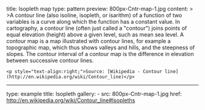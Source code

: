 title: Isopleth map
type: pattern
preview: 800px-Cntr-map-1.jpg
content: >
    >A contour line (also isoline, isopleth, or isarithm) of a function of two variables is a curve along which the function has a constant value. In cartography, a contour line (often just called a "contour") joins points of equal elevation (height) above a given level, such as mean sea level. A contour map is a map illustrated with contour lines, for example a topographic map, which thus shows valleys and hills, and the steepness of slopes. The contour interval of a contour map is the difference in elevation between successive contour lines.
    
    
    <p style="text-align:right;">Source: [Wikipedia - Contour line](http://en.wikipedia.org/wiki/Contour_line)</p>
---
type: example
title: Isopleth
gallery:
    - src: 800px-Cntr-map-1.jpg
      href: http://en.wikipedia.org/wiki/Contour_line#Isopleths


